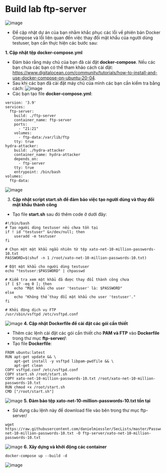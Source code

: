 # Build lab ftp-server

![image](https://github.com/user-attachments/assets/62a26e5a-691d-45a6-b9fd-a084476ff4d4)

- Để cập nhật dự án của bạn nhằm khắc phục các lỗi về phiên bản Docker Compose và lỗi liên quan đến việc thay đổi mật khẩu của người dùng testuser, bạn cần thực hiện các bước sau:

**1. Cập nhật tệp docker-compose.yml**
- Đảm bảo rằng máy chủ của bạn đã cài đặt **docker-compose**. Nếu các bạn chưa các bạn có thể tham khảo cách cài đặt: https://www.digitalocean.com/community/tutorials/how-to-install-and-use-docker-compose-on-ubuntu-20-04.
- Sau khi các bạn đã cài đặt máy chủ của mình các bạn cần kiểm tra bằng cách:
![image](https://github.com/user-attachments/assets/51b3071c-168f-4b5b-a4b3-be6d374390ca)
- Các bạn tạo file **docker-compose.yml**: 
```
version: '3.9'
services:
  ftp-server:
    build: ./ftp-server
    container_name: ftp-server
    ports:
      - "21:21"
    volumes:
      - ftp-data:/var/lib/ftp
    tty: true
hydra-attacker:
    build: ./hydra-attacker
    container_name: hydra-attacker
    depends_on:
      - ftp-server
    tty: true
    entrypoint: /bin/bash
volumes:
  ftp-data:
```
![image](https://github.com/user-attachments/assets/fe5fb6d8-def7-4ef2-9c24-dece46e44494)

3. **Cập nhật script start.sh để đảm bảo việc tạo người dùng và thay đổi mật khẩu thành công**
- Tạo file **start.sh** sau đó thêm code ở dưới đây:
```
#!/bin/bash
# Tạo người dùng testuser nếu chưa tồn tại
if ! id "testuser" &>/dev/null; then
    useradd -m testuser
fi

# Chọn một mật khẩu ngẫu nhiên từ tệp xato-net-10-million-passwords-10.txt
PASSWORD=$(shuf -n 1 /root/xato-net-10-million-passwords-10.txt)

# Đặt mật khẩu cho người dùng testuser
echo "testuser:$PASSWORD" | chpasswd

# Kiểm tra xem mật khẩu đã được thay đổi thành công chưa
if [ $? -eq 0 ]; then
    echo "Mật khẩu cho user 'testuser' là: $PASSWORD"
else
    echo "Không thể thay đổi mật khẩu cho user 'testuser'."
fi

# Khởi động dịch vụ FTP
/usr/sbin/vsftpd /etc/vsftpd.conf
```
![image](https://github.com/user-attachments/assets/bee7bf80-3f12-471d-851f-82bb4ffa5d72)
**4. Cập nhật Dockerfile để cài đặt các gói cần thiết**
- Thêm các lệnh cài đặt các gói cần thiết cho **PAM và FTP** vào **Dockerfile** trong thư mục **ftp-server/**:
- Tạo file **Dockerfile**:
```
FROM ubuntu:latest
RUN apt-get update && \
    apt-get install -y vsftpd libpam-pwdfile && \
    apt-get clean
COPY vsftpd.conf /etc/vsftpd.conf
COPY start.sh /root/start.sh
COPY xato-net-10-million-passwords-10.txt /root/xato-net-10-million-passwords-10.txt
RUN chmod +x /root/start.sh
CMD ["/root/start.sh"]
```
![image](https://github.com/user-attachments/assets/42bb5c36-0c30-43f1-afc1-9538914c637e)
**5. Đảm bảo tệp xato-net-10-million-passwords-10.txt tồn tại**
- Sử dụng câu lệnh này để download file vào bên trong thư mục ftp-server/
```
wget https://raw.githubusercontent.com/danielmiessler/SecLists/master/Passwords/xato-net-10-million-passwords-10.txt -O ftp-server/xato-net-10-million-passwords-10.txt

```
![image](https://github.com/user-attachments/assets/7db60436-049b-4bb9-9efa-8de8ce128453) 
**6. Xây dựng và khởi động các container**
```
docker-compose up --build -d
```
![image](https://github.com/user-attachments/assets/dec7b8dd-0296-4ae0-88ce-05c360050b10)


